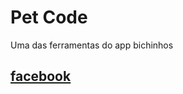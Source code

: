 # Pet Code
Uma das ferramentas do app bichinhos

## [facebook](https://www.facebook.com/adotebichinhos/?fref=ts) 
